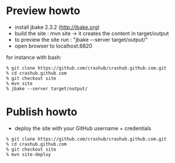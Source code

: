 # Preview howto

- install jbake 2.3.2 (http://jbake.org)
- build the site : mvn site -> it creates the content in target/output
- to preview the site run : "jbake --server target/output/"
- open browser to localhost:8820

for instance with bash:

```
% git clone https://github.com/crashub/crashub.github.com.git
% cd crashub.github.com
% git checkout site
% mvn site
% jbake --server target/output/
```

# Publish howto

- deploy the site with your GitHub username + credentials

```
% git clone https://github.com/crashub/crashub.github.com.git
% cd crashub.github.com
% git checkout site
% mvn site-deploy
```
